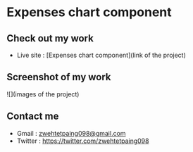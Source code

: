 # Expenses chart component
## Check out my work
* Live site : [Expenses chart component](link of the project)
## Screenshot of my work
![](images of the project)
## Contact me
* Gmail : zwehtetpaing098@gmail.com
* Twitter : https://twitter.com/zwehtetpaing098
